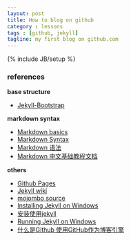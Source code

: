 ```yaml
---
layout: post
title: How to blog on github
category : lessons
tags : [github, jekyll]
tagline: my first blog on github.com
---
```

{% include JB/setup %}

### references
**base structure**  
+ [Jekyll-Bootstrap](http://jekyllbootstrap.com/)

**markdown syntax**  
+ [Markdown basics](https://help.github.com/articles/markdown-basics)
+ [Markdown Syntax](http://daringfireball.net/projects/markdown/syntax)
+ [Markdown 语法](http://markdown.tw/)
+ [Markdown 中文基础教程文档](http://opengit.org/open/?f=source_markdown-basics)

**others**  
+ [Github Pages](http://pages.github.com/)
+ [Jekyll wiki](https://github.com/mojombo/jekyll/wiki)
+ [mojombo source](https://github.com/mojombo/mojombo.github.com)
+ [Installing Jekyll on Windows](http://mahoney.io/2011/12/12/installing-jekyll-on-windows/)
+ [安装使用jekyll](http://www.feelapi.com/archives/324)
+ [Running Jekyll on Windows](http://www.madhur.co.in/blog/2011/09/01/runningjekyllwindows.html)
+ [什么是Github 使用GitHub作为博客引擎](http://www.kuqin.com/managetool/20111231/317001.html)
